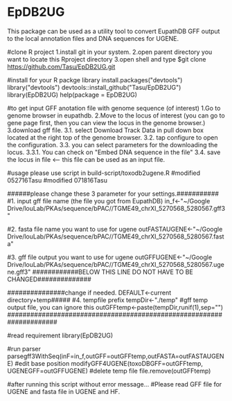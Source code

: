 # EpDB2UG

This package can be used as a utility tool to convert EupathDB GFF output to the local annotation files and DNA sequences for UGENE.

#clone R project
1.install git in your system.
2.open parent directory you want to locate this Rproject directory
3.open shell and type $git clone https://github.com/Tasu/EpDB2UG.git

#install for your R packge library
install.packages("devtools")
library("devtools")
devtools::install_github("Tasu/EpDB2UG")
library(EpDB2UG)
help(package = EpDB2UG)

#to get input GFF anotation file with genome sequence (of interest)
1.Go to genome browser in eupathdb.
2.Move to the locus of interest (you can go to gene page first, then you can view the locus in the genome browser.)
3.download gff file.
  3.1. select Download Track Data in pull down box located at the right top of the genome browser.
  3.2. tap configure to open the configuration.
  3.3. you can select parameters for the downloading the locus.
    3.3.1. You can check on "Embed DNA sequence in the file"
  3.4. save the locus in file <-- this file can be used as an input file.

#usage
please use script in build-script/toxodb2ugene.R
#modified 052716Tasu
#modified 071816Tasu

######please change these 3 parameter for your settings.###########
#1.   input gff file name (the file you got from EupathDB)
in_f<-"~/Google Drive/louLab/PKAs/sequence/bPAC//TGME49_chrXI_5270568_5280567.gff3"

#2.   fasta file name you want to use for ugene
outFASTAUGENE<-"~/Google Drive/louLab/PKAs/sequence/bPAC//TGME49_chrXI_5270568_5280567.fasta"

#3.   gff file output you want to use for ugene
outGFFUGENE<-"~/Google Drive/louLab/PKAs/sequence/bPAC//TGME49_chrXI_5270568_5280567.ugene.gff3"
############BELOW THIS LINE DO NOT HAVE TO BE CHANGED##############


###############change if needed. DEFAULT<-current directory+temp#####
#4. tempfile prefix
tempDir<-"./temp"
#gff temp output file, you can ignore this
outGFFtemp<-paste(tempDir,runif(1),sep="")
#####################################################################

#read requirement
library(EpDB2UG)

#run parser
parsegff3WithSeq(inF=in_f,outGFF=outGFFtemp,outFASTA=outFASTAUGENE)
#edit base position
modifyGFF4UGENE(toxoDBGFF=outGFFtemp, UGENEGFF=outGFFUGENE)
#delete temp file
file.remove(outGFFtemp)

#after running this script without error message...
#Please read GFF file for UGENE and fasta file in UGENE and HF.
